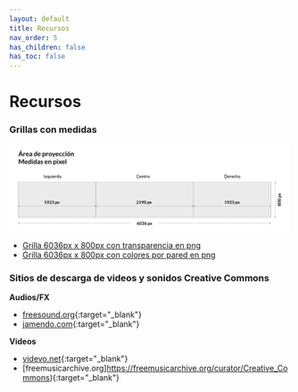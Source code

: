 ```yaml
---
layout: default
title: Recursos
nav_order: 5
has_children: false
has_toc: false
---
```


# Recursos

### Grillas con medidas

![alt text](/assets/medidaspantallas.jpg "Medidas en píxeles del laboratorio")

- <a href="../../assets/grid_6036x800.png" download>Grilla 6036px x 800px con transparencia en png</a>
- <a href="../../assets/grid_6036x800_colores.png" download>Grilla 6036px x 800px con colores por pared en png</a>


### Sitios de descarga de videos y sonidos Creative Commons

**Audios/FX**

- [freesound.org](https://freesound.org){:target="_blank"}
- [jamendo.com](https://www.jamendo.com){:target="_blank"}


**Videos**
- [videvo.net](https://www.videvo.net){:target="_blank"}
- [freemusicarchive.org]https://freemusicarchive.org/curator/Creative_Commons){:target="_blank"}